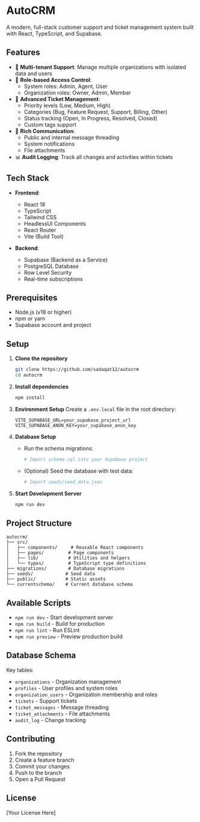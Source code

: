 # AutoCRM

A modern, full-stack customer support and ticket management system built with React, TypeScript, and Supabase.

## Features

- 🏢 **Multi-tenant Support**: Manage multiple organizations with isolated data and users
- 👥 **Role-based Access Control**: 
  - System roles: Admin, Agent, User
  - Organization roles: Owner, Admin, Member
- 🎫 **Advanced Ticket Management**:
  - Priority levels (Low, Medium, High)
  - Categories (Bug, Feature Request, Support, Billing, Other)
  - Status tracking (Open, In Progress, Resolved, Closed)
  - Custom tags support
- 💬 **Rich Communication**:
  - Public and internal message threading
  - System notifications
  - File attachments
- 📊 **Audit Logging**: Track all changes and activities within tickets

## Tech Stack

- **Frontend**:
  - React 18
  - TypeScript
  - Tailwind CSS
  - HeadlessUI Components
  - React Router
  - Vite (Build Tool)

- **Backend**:
  - Supabase (Backend as a Service)
  - PostgreSQL Database
  - Row Level Security
  - Real-time subscriptions

## Prerequisites

- Node.js (v18 or higher)
- npm or yarn
- Supabase account and project

## Setup

1. **Clone the repository**
   ```bash
   git clone https://github.com/sadaqat12/autocrm
   cd autocrm
   ```

2. **Install dependencies**
   ```bash
   npm install
   ```

3. **Environment Setup**
   Create a `.env.local` file in the root directory:
   ```
   VITE_SUPABASE_URL=your_supabase_project_url
   VITE_SUPABASE_ANON_KEY=your_supabase_anon_key
   ```

4. **Database Setup**
   - Run the schema migrations:
     ```bash
     # Import schema.sql into your Supabase project
     ```
   - (Optional) Seed the database with test data:
     ```bash
     # Import seeds/seed_data.json
     ```

5. **Start Development Server**
   ```bash
   npm run dev
   ```

## Project Structure

```
autocrm/
├── src/
│   ├── components/     # Reusable React components
│   ├── pages/         # Page components
│   ├── lib/           # Utilities and helpers
│   └── types/         # TypeScript type definitions
├── migrations/        # Database migrations
├── seeds/            # Seed data
├── public/           # Static assets
└── currentschema/    # Current database schema
```

## Available Scripts

- `npm run dev` - Start development server
- `npm run build` - Build for production
- `npm run lint` - Run ESLint
- `npm run preview` - Preview production build

## Database Schema

Key tables:
- `organizations` - Organization management
- `profiles` - User profiles and system roles
- `organization_users` - Organization membership and roles
- `tickets` - Support tickets
- `ticket_messages` - Message threading
- `ticket_attachments` - File attachments
- `audit_log` - Change tracking

## Contributing

1. Fork the repository
2. Create a feature branch
3. Commit your changes
4. Push to the branch
5. Open a Pull Request

## License

[Your License Here]
